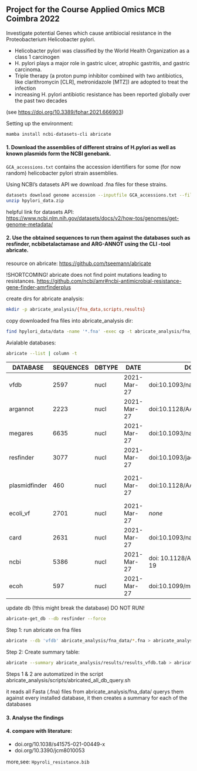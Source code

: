 
## Project for the Course Applied Omics MCB Coimbra 2022

Investigate potential Genes which cause antibiocial resistance in the Proteobacterium Helicobacter pylori.

- Helicobacter pylori was classified by the World Health Organization as a class 1 carcinogen
- H. pylori plays a major role in gastric ulcer, atrophic gastritis, and gastric carcinoma. 
- Triple therapy (a proton pump inhibitor combined with two antibiotics, like clarithromycin [CLR], metronidazole [MTZ]) are adopted to treat the infection
- increasing H. pylori antibiotic resistance has been reported globally over the past two decades

(see https://doi.org/10.3389/fphar.2021.666903)


Setting up the environment:
```bash
mamba install ncbi-datasets-cli abricate
```

#### 1. Download the assemblies of different strains of H.pylori as well as known plasmids form the NCBI genebank.

`GCA_accessions.txt` contains the accession identifiers for some (for now random) helicobacter pylori strain assemblies.
 
Using NCBI’s datasets API we download .fna files for these strains.

```bash
datasets download genome accession --inputfile GCA_accessions.txt --filename hpylori_data.zip
unzip hpylori_data.zip
```

helpful link for datasets API:
https://www.ncbi.nlm.nih.gov/datasets/docs/v2/how-tos/genomes/get-genome-metadata/



#### 2. Use the obtained sequences to run them against the databases such as resfinder, ncbibetalactamase and ARG-ANNOT using the CLI -tool **abricate**. 

resource on abricate: https://github.com/tseemann/abricate

!SHORTCOMING! abricate does not find point mutations leading to resistances.
https://github.com/ncbi/amr#ncbi-antimicrobial-resistance-gene-finder-amrfinderplus

create dirs for abricate analysis:

```bash
mkdir -p abricate_analysis/{fna_data,scripts,results}
```

copy downloaded fna files into abricate_analysis dir:
```bash
find hpylori_data/data -name '*.fna' -exec cp -t abricate_analysis/fna_data {} +
```

Avialable databases:
```bash
abricate --list | column -t
```

|DATABASE	|   SEQUENCES   |   DBTYPE	|  DATE		| DOI				|	content		|
|---------------|---------------|---------------|---------------|-------------------------------|-----------------------|
|vfdb         	| 2597		| nucl   	| 2021-Mar-27	| doi:10.1093/nar/gkv1239	| virulence factors
|argannot     	| 2223  	| nucl   	| 2021-Mar-27	| doi:10.1128/AAC.01310-13	| ARDGs
|megares      	| 6635  	| nucl    	| 2021-Mar-27	| doi:10.1093/nar/gkz1010	| ARGs, metal and biocides Res
|resfinder    	| 3077  	| nucl   	| 2021-Mar-27	| doi:10.1093/jac/dks261	| ARGs
|plasmidfinder	| 460   	| nucl   	| 2021-Mar-27	| doi:10.1128/AAC.02412-14	| unique plasmid replicon sequences from Enterobacteriaceae
|ecoli_vf     	| 2701  	| nucl   	| 2021-Mar-27	| _none_			| VFDB + additional factors
|card         	| 2631  	| nucl   	| 2021-Mar-27	| doi:10.1093/nar/gkw1004	| ARG's, products, phenotypes
|ncbi         	| 5386  	| nucl   	| 2021-Mar-27	| doi: 10.1128/AAC.00483-19	|
|ecoh         	| 597   	| nucl   	| 2021-Mar-27	| doi:10.1099/mgen.0.000064	|


update db (!this might break the database) DO NOT RUN!
```bash
abricate-get_db --db resfinder --force
```
Step 1: run abricate on fna files

```bash
abricate --db 'vfdb' abricate_analysis/fna_data/*.fna > abricate_analysis/results/results_vfdb.tab
```

Step 2: Create summary table:

```bash
abricate --summary abricate_analysis/results/results_vfdb.tab > abricate_analysis/results/summary_vfb.tab
```

Steps 1 & 2 are automatized in the script abricate_analysis/scripts/abricated_all_db_query.sh

it reads all Fasta (.fna) files from abricate_analysis/fna_data/ 
querys them against every installed database, 
it then creates a summary for each of the databases

#### 3. Analyse the findings



#### 4. compare with literature:

- doi.org/10.1038/s41575-021-00449-x 
- doi.org/10.3390/jcm8010053

more,see: `Hpyroli_resistance.bib`
